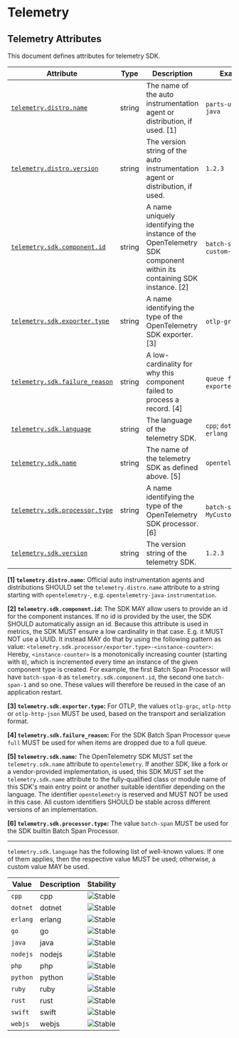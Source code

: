 <!--- Hugo front matter used to generate the website version of this page:
--->

<!-- NOTE: THIS FILE IS AUTOGENERATED. DO NOT EDIT BY HAND. -->
<!-- see templates/registry/markdown/attribute_namespace.md.j2 -->

# Telemetry

## Telemetry Attributes

This document defines attributes for telemetry SDK.

| Attribute | Type | Description | Examples | Stability |
|---|---|---|---|---|
| <a id="telemetry-distro-name" href="#telemetry-distro-name">`telemetry.distro.name`</a> | string | The name of the auto instrumentation agent or distribution, if used. [1] | `parts-unlimited-java` | ![Experimental](https://img.shields.io/badge/-experimental-blue) |
| <a id="telemetry-distro-version" href="#telemetry-distro-version">`telemetry.distro.version`</a> | string | The version string of the auto instrumentation agent or distribution, if used. | `1.2.3` | ![Experimental](https://img.shields.io/badge/-experimental-blue) |
| <a id="telemetry-sdk-component-id" href="#telemetry-sdk-component-id">`telemetry.sdk.component.id`</a> | string | A name uniquely identifying the instance of the OpenTelemetry SDK component within its containing SDK instance. [2] | `batch-span-0`; `custom-name` | ![Experimental](https://img.shields.io/badge/-experimental-blue) |
| <a id="telemetry-sdk-exporter-type" href="#telemetry-sdk-exporter-type">`telemetry.sdk.exporter.type`</a> | string | A name identifying the type of the OpenTelemetry SDK exporter. [3] | `otlp-grpc`; `jaeger` | ![Experimental](https://img.shields.io/badge/-experimental-blue) |
| <a id="telemetry-sdk-failure-reason" href="#telemetry-sdk-failure-reason">`telemetry.sdk.failure_reason`</a> | string | A low-cardinality for why this component failed to process a record. [4] | `queue full`; `exporter failed` | ![Experimental](https://img.shields.io/badge/-experimental-blue) |
| <a id="telemetry-sdk-language" href="#telemetry-sdk-language">`telemetry.sdk.language`</a> | string | The language of the telemetry SDK. | `cpp`; `dotnet`; `erlang` | ![Stable](https://img.shields.io/badge/-stable-lightgreen) |
| <a id="telemetry-sdk-name" href="#telemetry-sdk-name">`telemetry.sdk.name`</a> | string | The name of the telemetry SDK as defined above. [5] | `opentelemetry` | ![Stable](https://img.shields.io/badge/-stable-lightgreen) |
| <a id="telemetry-sdk-processor-type" href="#telemetry-sdk-processor-type">`telemetry.sdk.processor.type`</a> | string | A name identifying the type of the OpenTelemetry SDK processor. [6] | `batch-span`; `MyCustomProcessor` | ![Experimental](https://img.shields.io/badge/-experimental-blue) |
| <a id="telemetry-sdk-version" href="#telemetry-sdk-version">`telemetry.sdk.version`</a> | string | The version string of the telemetry SDK. | `1.2.3` | ![Stable](https://img.shields.io/badge/-stable-lightgreen) |

**[1] `telemetry.distro.name`:** Official auto instrumentation agents and distributions SHOULD set the `telemetry.distro.name` attribute to
a string starting with `opentelemetry-`, e.g. `opentelemetry-java-instrumentation`.

**[2] `telemetry.sdk.component.id`:** The SDK MAY allow users to provide an id for the component instances. If no id is provided by the user,
the SDK SHOULD automatically assign an id. Because this attribute is used in metrics, the SDK MUST ensure a low cardinality in that case.
E.g. it MUST NOT use a UUID.
It instead MAY do that by using the following pattern as value: `<telemetry.sdk.processor/exporter.type>-<instance-counter>`: Hereby, `<instance-counter>` is a 
monotonically increasing counter (starting with `0`), which is incremented every time an instance of the given component type is created.
For example, the first Batch Span Processor will have `batch-span-0` as `telemetry.sdk.component.id`, the second one `batch-span-1` and so one.
These values will therefore be reused in the case of an application restart.

**[3] `telemetry.sdk.exporter.type`:** For OTLP, the values `otlp-grpc`, `otlp-http` or `otlp-http-json` MUST be used, based on the transport and serialization format.

**[4] `telemetry.sdk.failure_reason`:** For the SDK Batch Span Processor `queue full` MUST be used for when items are dropped due to a full queue.

**[5] `telemetry.sdk.name`:** The OpenTelemetry SDK MUST set the `telemetry.sdk.name` attribute to `opentelemetry`.
If another SDK, like a fork or a vendor-provided implementation, is used, this SDK MUST set the
`telemetry.sdk.name` attribute to the fully-qualified class or module name of this SDK's main entry point
or another suitable identifier depending on the language.
The identifier `opentelemetry` is reserved and MUST NOT be used in this case.
All custom identifiers SHOULD be stable across different versions of an implementation.

**[6] `telemetry.sdk.processor.type`:** The value `batch-span` MUST be used for the SDK builtin Batch Span Processor.

---

`telemetry.sdk.language` has the following list of well-known values. If one of them applies, then the respective value MUST be used; otherwise, a custom value MAY be used.

| Value  | Description | Stability |
|---|---|---|
| `cpp` | cpp | ![Stable](https://img.shields.io/badge/-stable-lightgreen) |
| `dotnet` | dotnet | ![Stable](https://img.shields.io/badge/-stable-lightgreen) |
| `erlang` | erlang | ![Stable](https://img.shields.io/badge/-stable-lightgreen) |
| `go` | go | ![Stable](https://img.shields.io/badge/-stable-lightgreen) |
| `java` | java | ![Stable](https://img.shields.io/badge/-stable-lightgreen) |
| `nodejs` | nodejs | ![Stable](https://img.shields.io/badge/-stable-lightgreen) |
| `php` | php | ![Stable](https://img.shields.io/badge/-stable-lightgreen) |
| `python` | python | ![Stable](https://img.shields.io/badge/-stable-lightgreen) |
| `ruby` | ruby | ![Stable](https://img.shields.io/badge/-stable-lightgreen) |
| `rust` | rust | ![Stable](https://img.shields.io/badge/-stable-lightgreen) |
| `swift` | swift | ![Stable](https://img.shields.io/badge/-stable-lightgreen) |
| `webjs` | webjs | ![Stable](https://img.shields.io/badge/-stable-lightgreen) |
